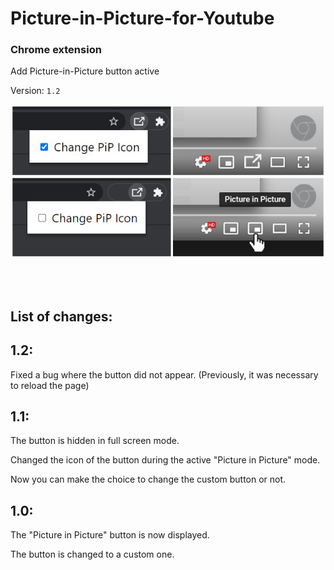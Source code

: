 # Picture-in-Picture-for-Youtube
### Chrome extension

Add Picture-in-Picture button active

Version: <code>1.2</code>

<img src="image.png"></img>

</br></br>

## List of changes:
## 1.2:
Fixed a bug where the button did not appear. (Previously, it was necessary to reload the page)



## 1.1:
The button is hidden in full screen mode.

Changed the icon of the button during the active "Picture in Picture" mode.

Now you can make the choice to change the custom button or not.



## 1.0:
The "Picture in Picture" button is now displayed.

The button is changed to a custom one.
